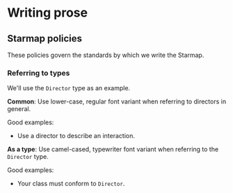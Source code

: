 # Writing prose

## Starmap policies

These policies govern the standards by which we write the Starmap.

### Referring to types

We'll use the `Director` type as an example.

**Common**: Use lower-case, regular font variant when referring to directors in general.

Good examples:

- Use a director to describe an interaction.

**As a type**: Use camel-cased, typewriter font variant when referring to the `Director` type.

Good examples:

- Your class must conform to `Director`.

